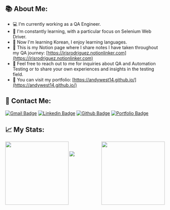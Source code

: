 ## 📚 About Me:
- 💻 I’m currently working as a QA Engineer.
- 📖 I'm constantly learning, with a particular focus on Selenium Web Driver.
- 📓 Now I'm learning Korean, I enjoy learning languages.
- 📒 This is my Notion page where I share notes I have taken throughout my QA journey: [https://irisrodriguez.notionlinker.com](https://irisrodriguez.notionlinker.com)
- 💬 Feel free to reach out to me for inquiries about QA and Automation Testing or to share your own experiences and insights in the testing field.
- 👀 You can visit my portfolio: [https://andywest14.github.io/](https://andywest14.github.io/)
  

## 📩 Contact Me:

[![Gmail Badge](https://img.shields.io/badge/-Gmail-c14438?style=social&logo=Gmail&link=mailto:irisrubiroa@gmail.com&color=white)](mailto:irisrubiroa@gmail.com)
[![Linkedin Badge](https://img.shields.io/badge/LinkedIn_-%230A66C2?style=social&logo=LinkedIn&link=https%3A%2F%2Fwww.linkedin.com%2Fin%2FirisrodriguezA%2F)](https://www.linkedin.com/in/irisrodriguezA/) 
[![Github Badge](https://img.shields.io/badge/Github_-grey?style=social&logo=github&link=https%3A%2F%2Fgithub.com%2FAndyWest14)](https://github.com/AndyWest14) 
[![Portfolio Badge](https://img.shields.io/badge/Portfolio_-Black?style=social&logo=protondrive&logoColor=%23212121&color=%23212121&link=https%3A%2F%2Fandywest14.github.io%2F)](https://andywest14.github.io/)


## 📈 My Stats:
<p align="center">
<a href="https://github.com/AndyWest14">
  <img  height=200 align="left" src="https://github-readme-stats.vercel.app/api?username=AndyWest14&count_private=true&show_icons=true&theme=tokyonight" /></a>
<a href="[https://github.com/AndyWest14/](https://github.com/AndyWest14)">
  <img  height=200 align="right" src="https://github-readme-stats.vercel.app/api/top-langs/?username=AndyWest14&layout=compact&theme=tokyonight" /></a>
<p>&nbsp;</p>

 <a href="https://github.com/AndyWest14"> <img src="https://komarev.com/ghpvc/?username=AndyWest14&label=Profile+Views&color=grey&style=for-the-badge" /></a>
